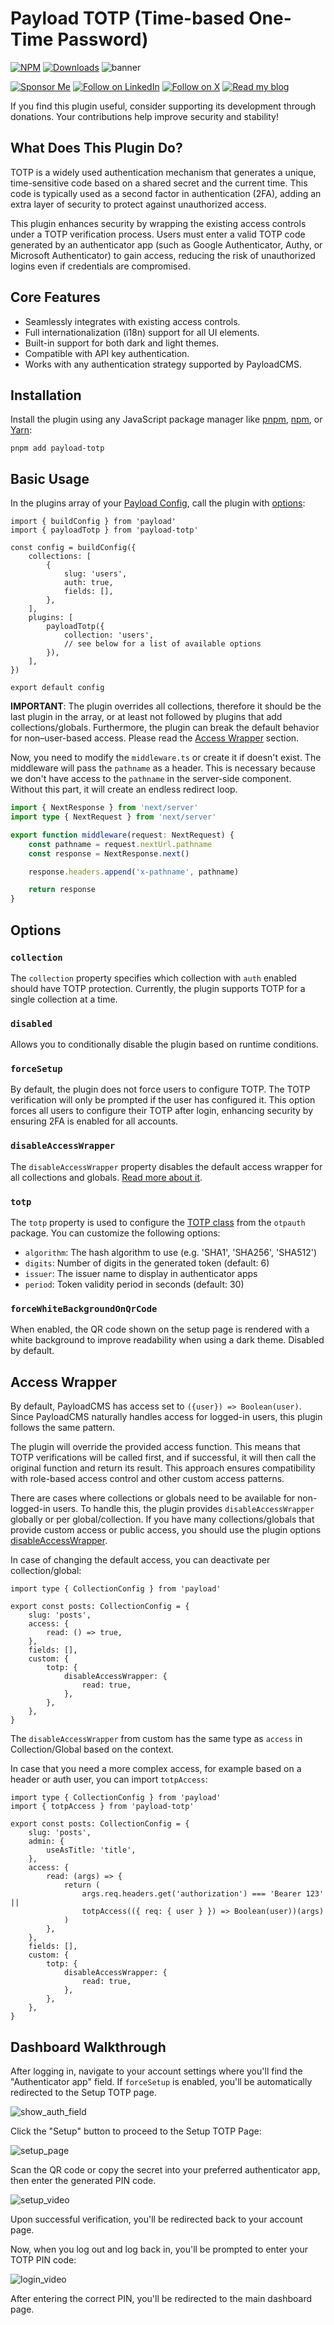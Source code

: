 # Payload TOTP (Time-based One-Time Password)
[![NPM](https://img.shields.io/npm/v/payload-totp)](https://www.npmjs.com/package/payload-totp)
[![Downloads](http://img.shields.io/npm/dm/payload-totp.svg)](https://www.npmjs.com/package/payload-totp)
![banner](https://github.com/user-attachments/assets/631dd9bf-8425-439e-9988-d25b6d5d3f6e)

[![Sponsor Me](https://github.com/user-attachments/assets/c6f96290-58c0-4a5b-ba53-136730d097e9)](https://github.com/sponsors/GeorgeHulpoi)
[![Follow on LinkedIn](https://github.com/user-attachments/assets/01fdc0f0-2642-4444-b978-74c709f1b7bc)](https://www.linkedin.com/in/george-hulpoi/)
[![Follow on X](https://github.com/user-attachments/assets/090656f2-d19d-422e-8c83-99742a39b47a)](https://x.com/GeorgeHulpoi)
[![Read my blog](https://github.com/user-attachments/assets/55ba629a-77b8-4cba-a09b-b63d1c90402b)](https://en.george-hulpoi.dev/blog)

If you find this plugin useful, consider supporting its development through donations. Your contributions help improve security and stability!

## What Does This Plugin Do?
TOTP is a widely used authentication mechanism that generates a unique, time-sensitive code based on a shared secret and the current time. This code is typically used as a second factor in authentication (2FA), adding an extra layer of security to protect against unauthorized access.

This plugin enhances security by wrapping the existing access controls under a TOTP verification process. Users must enter a valid TOTP code generated by an authenticator app (such as Google Authenticator, Authy, or Microsoft Authenticator) to gain access, reducing the risk of unauthorized logins even if credentials are compromised.

## Core Features
- Seamlessly integrates with existing access controls.
- Full internationalization (i18n) support for all UI elements.
- Built-in support for both dark and light themes.
- Compatible with API key authentication.
- Works with any authentication strategy supported by PayloadCMS.

## Installation
Install the plugin using any JavaScript package manager like [pnpm](https://pnpm.io/), [npm](https://npmjs.com/), or [Yarn](https://yarnpkg.com/):

```terminal
pnpm add payload-totp
```

## Basic Usage
In the plugins array of your [Payload Config](https://payloadcms.com/docs/configuration/overview), call the plugin with [options](#options):

```tsx
import { buildConfig } from 'payload'
import { payloadTotp } from 'payload-totp'

const config = buildConfig({
    collections: [
        {
            slug: 'users',
            auth: true,
            fields: [],
        },
    ],
    plugins: [
        payloadTotp({
            collection: 'users',
            // see below for a list of available options
        }),
    ],
})

export default config
```

__IMPORTANT__: The plugin overrides all collections, therefore it should be the last plugin in the array, or at least not followed by plugins that add collections/globals. Furthermore, the plugin can break the default behavior for non–user-based access. Please read the [Access Wrapper](#access-wrapper) section.

Now, you need to modify the `middleware.ts` or create it if doesn't exist. The middleware will pass the `pathname` as a header. This is necessary because we don't have access to the `pathname` in the server-side component. Without this part, it will create an endless redirect loop.

```ts
import { NextResponse } from 'next/server'
import type { NextRequest } from 'next/server'

export function middleware(request: NextRequest) {
	const pathname = request.nextUrl.pathname
	const response = NextResponse.next()

	response.headers.append('x-pathname', pathname)

	return response
}
```

## Options

### `collection`

The `collection` property specifies which collection with `auth` enabled should have TOTP protection. Currently, the plugin supports TOTP for a single collection at a time.

### `disabled`

Allows you to conditionally disable the plugin based on runtime conditions.

### `forceSetup`

By default, the plugin does not force users to configure TOTP. The TOTP verification will only be prompted if the user has configured it. This option forces all users to configure their TOTP after login, enhancing security by ensuring 2FA is enabled for all accounts.

### `disableAccessWrapper`

The `disableAccessWrapper` property disables the default access wrapper for all collections and globals. [Read more about it](#access-wrapper).

### `totp`

The `totp` property is used to configure the [TOTP class](https://hectorm.github.io/otpauth/classes/TOTP.html) from the `otpauth` package. You can customize the following options:

- `algorithm`: The hash algorithm to use (e.g. 'SHA1', 'SHA256', 'SHA512')
- `digits`: Number of digits in the generated token (default: 6)
- `issuer`: The issuer name to display in authenticator apps
- `period`: Token validity period in seconds (default: 30)

### `forceWhiteBackgroundOnQrCode`

When enabled, the QR code shown on the setup page is rendered with a white background to improve readability when using a dark theme. Disabled by default.

## Access Wrapper

By default, PayloadCMS has access set to `({user}) => Boolean(user)`. Since PayloadCMS naturally handles access for logged-in users, this plugin follows the same pattern.

The plugin will override the provided access function. This means that TOTP verifications will be called first, and if successful, it will then call the original function and return its result. This approach ensures compatibility with role-based access control and other custom access patterns.

There are cases where collections or globals need to be available for non-logged-in users. To handle this, the plugin provides `disableAccessWrapper` globally or per global/collection. If you have many collections/globals that provide custom access or public access, you should use the plugin options [disableAccessWrapper](#disableAccessWrapper).

In case of changing the default access, you can deactivate per collection/global:

```tsx
import type { CollectionConfig } from 'payload'

export const posts: CollectionConfig = {
	slug: 'posts',
	access: {
		read: () => true,
	},
	fields: [],
	custom: {
		totp: {
			disableAccessWrapper: {
				read: true,
			},
		},
	},
}
```

The `disableAccessWrapper` from custom has the same type as `access` in Collection/Global based on the context.

In case that you need a more complex access, for example based on a header or auth user, you can import `totpAccess`:

```tsx
import type { CollectionConfig } from 'payload'
import { totpAccess } from 'payload-totp'

export const posts: CollectionConfig = {
	slug: 'posts',
	admin: {
		useAsTitle: 'title',
	},
	access: {
		read: (args) => {
			return (
				args.req.headers.get('authorization') === 'Bearer 123' ||
				totpAccess(({ req: { user } }) => Boolean(user))(args)
			)
		},
	},
	fields: [],
	custom: {
		totp: {
			disableAccessWrapper: {
				read: true,
			},
		},
	},
}
```

## Dashboard Walkthrough

After logging in, navigate to your account settings where you'll find the "Authenticator app" field. If `forceSetup` is enabled, you'll be automatically redirected to the Setup TOTP page.

![show_auth_field](https://github.com/user-attachments/assets/dde679a3-ad9a-422d-a728-576d4ee9271e)

Click the "Setup" button to proceed to the Setup TOTP Page:

![setup_page](https://github.com/user-attachments/assets/48f1283e-d851-4698-8498-859b3da2999f)

Scan the QR code or copy the secret into your preferred authenticator app, then enter the generated PIN code.

![setup_video](https://github.com/user-attachments/assets/0464a574-403f-4a6c-9295-d766376d410a)

Upon successful verification, you'll be redirected back to your account page.

Now, when you log out and log back in, you'll be prompted to enter your TOTP PIN code:

![login_video](https://github.com/user-attachments/assets/432941af-1cd4-4321-b2c5-0cb41bde90de)

After entering the correct PIN, you'll be redirected to the main dashboard page.
